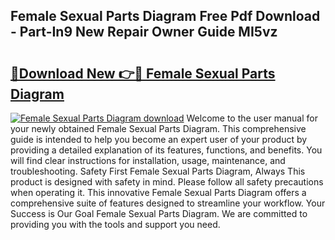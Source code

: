 ## Female Sexual Parts Diagram Free Pdf Download - Part-In9 New Repair Owner Guide MI5vz

# <h2><a href="http://dfrh96.blite.top/?on=Female+Sexual+Parts+Diagram">🔗Download New 👉🔴 Female Sexual Parts Diagram</a></h2>

[![Female Sexual Parts Diagram download](https://i.imgur.com/lujVjoI.png)](http://dfrh96.blite.top/?on=Female+Sexual+Parts+Diagram)
Welcome to the user manual for your newly obtained Female Sexual Parts Diagram. This comprehensive guide is intended to help you become an expert user of your product by providing a detailed explanation of its features, functions, and benefits. You will find clear instructions for installation, usage, maintenance, and troubleshooting. Safety First Female Sexual Parts Diagram, Always This product is designed with safety in mind. Please follow all safety precautions when operating it. This innovative Female Sexual Parts Diagram offers a comprehensive suite of features designed to streamline your workflow. Your Success is Our Goal Female Sexual Parts Diagram. We are committed to providing you with the tools and support you need.
